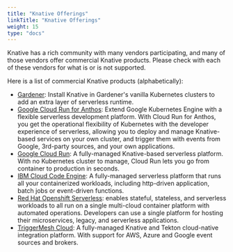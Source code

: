 ```yaml
---
title: "Knative Offerings"
linkTitle: "Knative Offerings"
weight: 15
type: "docs"
---
```


Knative has a rich community with many vendors participating, and many of those
vendors offer commercial Knative products.  Please check with each of these
vendors for what is or is not supported.

<!-- TODO: Talk about criteria for inclusion here?  a la Conformance -->

Here is a list of commercial Knative products (alphabetically):

- [Gardener](https://gardener.cloud/documentation/050-tutorials/content/howto/knative-install/): Install Knative in Gardener's vanilla Kubernetes clusters to add an extra layer of serverless runtime.
- [Google Cloud Run for Anthos](https://cloud.google.com/run/docs/gke/setup): Extend Google Kubernetes Engine with a flexible serverless development platform. With Cloud Run for Anthos, you get the operational flexibility of Kubernetes with the developer experience of serverless, allowing you to deploy and manage Knative-based services on your own cluster, and trigger them with events from Google, 3rd-party sources, and your own applications.
- [Google Cloud Run](https://cloud.google.com/run/docs/setup): A fully-managed Knative-based serverless platform. With no Kubernetes cluster to manage, Cloud Run lets you go from container to production in seconds.
- [IBM Cloud Code Engine](https://cloud.ibm.com/codeengine): A fully-managed serverless platform that runs all your containerized workloads, including http-driven application, batch jobs or event-driven functions.
- [Red Hat Openshift Serverless](https://docs.openshift.com/container-platform/4.6/serverless/serverless-getting-started.html): enables stateful, stateless, and serverless workloads to all run on a single multi-cloud container platform with automated operations. Developers can use a single platform for hosting their microservices, legacy, and serverless applications.
- [TriggerMesh Cloud](https://cloud.triggermesh.io): A fully-managed Knative and Tekton cloud-native integration platform. With support for AWS, Azure and Google event sources and brokers.

<!-- TODO: In which category do we put SAP/Kyma? -->

<!-- TODO(you!): Add a new section if your project builds ON Knative (vs. offering it directly)  -->
